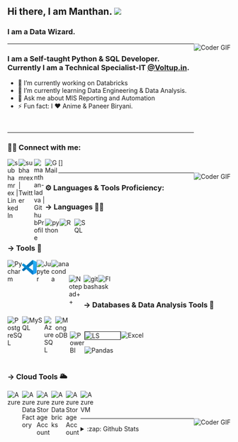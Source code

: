 ## Hi there, I am Manthan. <img src="https://media.giphy.com/media/hvRJCLFzcasrR4ia7z/giphy.gif" width="25px">
### I am a Data Wizard. 

[<img align="right" src="https://i.giphy.com/media/v1.Y2lkPTc5MGI3NjExeXVibjByYXdhZW42YWc5aWttaGsxZW0zb3BwZ2F3dDQ1eGRhZHMyciZlcD12MV9pbnRlcm5hbF9naWZfYnlfaWQmY3Q9Zw/GLNELdbPkOgu85cOn3/giphy.gif" alt="Coder GIF" height="280">][MyProfile]
<hr/>

### I am a Self-taught Python & SQL Developer. Currently I am a Technical Specialist-IT [@Voltup.in](https://voltup.in/).
- 🔭 I’m currently working on Databricks
- 🌱 I’m currently learning Data Engineering & Data Analysis.
- 💬 Ask me about MIS Reporting and Automation
- ⚡ Fun fact: I ❤️ Anime & Paneer Biryani.
<br/>



<hr/>

### 🤝💬 Connect with me:
[<img align="left" alt="subhamrex | LinkedIn" width="25px" src="http://pngimg.com/uploads/linkedIn/linkedIn_PNG32.png" />][LinkedIn]
[<img align="left" alt="subhamrex | Twitter" width="35px" src="https://dwglogo.com/wp-content/uploads/2019/02/Twitter_logo.png" />][Twitter]
<!--[<img align="left" alt="subhamrex | Instagram" width="25px" src="http://pngimg.com/uploads/instagram/instagram_PNG11.png" />][Instagram]-->
[<img align="left" alt="manthan-ladva | GithubProfile" width="25px" src="https://cdn-icons-png.flaticon.com/512/25/25231.png" />][MyProfile]
[<a href="mailto:manthanladva999@gmail.com"><img align="left" alt="GMail" width="30px" src="https://mailmeteor.com/logos/assets/PNG/Gmail_Logo_512px.png"/>]
<br />

[<img align="right"  src="https://i.giphy.com/media/v1.Y2lkPTc5MGI3NjExemR5dnkxZmtzMHdsdHY3Z3ZiNnhsdHlqZWttZm5hdHd5cjJraWFkbiZlcD12MV9pbnRlcm5hbF9naWZfYnlfaWQmY3Q9Zw/LaVp0AyqR5bGsC5Cbm/giphy.gif" alt="Coder GIF" height="280">][MyProfile]


<hr/>


### ⚙ Languages & Tools Proficiency:
### -> Languages 👨‍💻
[<img align="left" alt="python" width="33px" src="https://i.imgur.com/gixjL0a.png" />][Python]
[<img align="left" alt="R" width="33px" src="https://i.imgur.com/LGgB5r4.png" />][R]
[<img align="left" alt="SQL" width="33px" src="https://www.freeiconspng.com/uploads/sql-server-icon-png-29.png" />][SQL]
<br/>
<br/>

### -> Tools 🔧
[<img align="left" alt="Pycharm" width="33px" src="https://i.imgur.com/N3UnDaG.png" />][PyCharm]
[<img align="left" alt="vscode" width="33px" src="https://raw.githubusercontent.com/github/explore/80688e429a7d4ef2fca1e82350fe8e3517d3494d/topics/visual-studio-code/visual-studio-code.png" />][VSCode]
[<img align="left" alt="Jupyter" width="33px" src="https://i.imgur.com/f5M1VWO.png" />][Jupyter]
[<img align="left" alt="anaconda" width="40px" src="https://i.imgur.com/SUxYIXm.png" />][Anaconda]
<br/>
<br/>
[<img align="left" alt="Notepad++" width="33px" src="https://i.imgur.com/s8PYCpN.png" />][Notepad++]
[<img align="left" alt="gitbash" width="33px" src="https://i.imgur.com/FgD2Tpt.png" />][Git]
[<img align="left" alt="Flask" width="33px" src="https://i.imgur.com/0Gs9Vqu.png" />][Flask]
<br/>
<br/>

### -> Databases & Data Analysis Tools 📀
[<img align="left" alt="PostgreSQL" width="33px" src="https://marketplacedesignoye.s3.ap-south-1.amazonaws.com/postgresql-branding-icon-symbol-logo-vector-.png" />][PostgreSQL]
[<img align="left" alt="MySQL" width="50px" src="https://upload.wikimedia.org/wikipedia/labs/8/8e/Mysql_logo.png" />][MySQL]
[<img align="left" alt="Azure SQL" width="25px" src="https://seeklogo.com/images/A/azure-sql-database-logo-D7A32C9CD9-seeklogo.com.png"/>][Azure SQL]
[<img align="left" alt="MongoDB" width="33px" src="https://i.imgur.com/uyStyoI.png" />][MongoDB]
<br/>
<br/>
[<img align="left" alt="PowerBI" width="33px" src="https://encrypted-tbn0.gstatic.com/images?q=tbn:ANd9GcRXEP5WbA4TSdCk6mto1DGXufJcV4KXpS5SRePtn4fGDDdR_zd8UmmtnbWg-DLztcyHDWo"/>][PowerBI]
[<img align="left" alt="LS" width="80px" border="1" cellpadding="4" src="https://upload.wikimedia.org/wikipedia/commons/thumb/4/4c/Looker.svg/2560px-Looker.svg.png"/>][Looker Studio]
[<img align="left" alt="Excel" width="60px" src="https://download.logo.wine/logo/Microsoft_Excel/Microsoft_Excel-Logo.wine.png"/>][Excel]
<br />
<br />
[<img align="left" alt="Pandas" width="80px" src="https://upload.wikimedia.org/wikipedia/commons/thumb/e/ed/Pandas_logo.svg/2560px-Pandas_logo.svg.png"/>][Pandas]
<br />
<br />
### -> Cloud Tools 🌥️
[<img align="left" alt="Azure" width="33px" src="https://www.c-sharpcorner.com/UploadFile/BlogImages/01232023170209PM/Azure%20Icon.png"/>][Azure]
[<img align="left" alt="Azure Data Factory" width="33px" src="https://seeklogo.com/images/A/azure-data-factory-logo-06B3BC2DAD-seeklogo.com.png"/>][Azure Data Factory]
[<img align="left" alt="Azure Storage Account" width="33px" src="https://seeklogo.com/images/A/azure-synapse-analytics-logo-B87A556A9C-seeklogo.com.png"/>][Azure Synapse Analytics]
[<img align="left" alt="Azure Databricks" width="33px" src="https://asset.brandfetch.io/idSUrLOWbH/idIDtj7hqp.png"/>][Azure Databricks]
[<img align="left" alt="Azure Storage Account" width="33px" src="https://i0.wp.com/mattruma.com/wp-content/uploads/2020/02/Icon-storage-86-Storage-Accounts-1.png?fit=400%2C400&ssl=1"/>][Azure Storage Account]
[<img align="left" alt="Azure VM" width="33px" src="https://static-00.iconduck.com/assets.00/azure-vms-color-icon-2048x1891-chkcdc9i.png"/>][Azure VM]
<br/>
<!--<br/>
[<img align="left" alt="Azure" width="33px" src="https://www.c-sharpcorner.com/UploadFile/BlogImages/01232023170209PM/Azure%20Icon.png"/>][Azure]
[<img align="left" alt="Azure Storage Account" width="33px" src="https://i0.wp.com/mattruma.com/wp-content/uploads/2020/02/Icon-storage-86-Storage-Accounts-1.png?fit=400%2C400&ssl=1"/>][Azure Storage Account]
[<img align="left" alt="VM" width="33px" src="https://static-00.iconduck.com/assets.00/azure-vms-color-icon-2048x1891-chkcdc9i.png"/>][Azure VM]
[<img align="left" alt="Azure Data Factory" width="33px" src="https://seeklogo.com/images/A/azure-data-factory-logo-06B3BC2DAD-seeklogo.com.png"/>][Azure Data Factory]
[<img align="left" alt="Azure Storage Account" width="33px" src="https://seeklogo.com/images/A/azure-synapse-analytics-logo-B87A556A9C-seeklogo.com.png"/>][Azure Synapse Analytics]
[<img align="left" alt="VM" width="33px" src="https://static-00.iconduck.com/assets.00/azure-vms-color-icon-2048x1891-chkcdc9i.png"/>][Azure VM]
<br/>
<br/>
[<img align="left" alt="Azure" width="33px" src="https://www.c-sharpcorner.com/UploadFile/BlogImages/01232023170209PM/Azure%20Icon.png"/>][Azure]
[<img align="left" alt="Azure Storage Account" width="33px" src="https://i0.wp.com/mattruma.com/wp-content/uploads/2020/02/Icon-storage-86-Storage-Accounts-1.png?fit=400%2C400&ssl=1"/>][Azure Storage Account]
[<img align="left" alt="VM" width="33px" src="https://static-00.iconduck.com/assets.00/azure-vms-color-icon-2048x1891-chkcdc9i.png"/>][Azure VM]
[<img align="left" alt="Azure Data Factory" width="33px" src="https://seeklogo.com/images/A/azure-data-factory-logo-06B3BC2DAD-seeklogo.com.png"/>][Azure Data Factory]
[<img align="left" alt="Azure Storage Account" width="33px" src="https://seeklogo.com/images/A/azure-synapse-analytics-logo-B87A556A9C-seeklogo.com.png"/>][Azure Synapse Analytics]
[<img align="left" alt="VM" width="33px" src="https://static-00.iconduck.com/assets.00/azure-vms-color-icon-2048x1891-chkcdc9i.png"/>][Azure VM]
-->
<!--
<hr/>
<details>
  <summary>:🥇Certifications</summary>
  <img align="left" alt="codeSTACKr's Github Stats" src="https://github-readme-stats.vercel.app/api?username=manthan-ladva&show_icons=true&hide_border=true&hide=stars,prs,issues&theme=radical" />
</details>
-->


<br/>

[<img align="right"  src="https://i.imgur.com/rLFiAr5.gif" alt="Coder GIF" height="280">][MyProfile]





<hr/>
<details>
  <summary>:zap: Github Stats</summary>
  <img align="left" alt="codeSTACKr's Github Stats" src="https://github-readme-stats.vercel.app/api?username=manthan-ladva&show_icons=true&hide_border=true&hide=stars,prs,issues&theme=radical" />
</details>


[MyProfile]:https://github.com/manthan-ladva
[Anaconda]:https://www.anaconda.com/
[PowerBI]:https://powerbi.microsoft.com/en-us/
[R]:https://www.r-project.org/
[VSCode]:https://code.visualstudio.com/
[Jupyter]:https://jupyter.org/
[PyCharm]:https://www.jetbrains.com/pycharm/
[Flask]:https://flask.palletsprojects.com/en/1.1.x/
[Git]:https://git-scm.com/
[MongoDB]:https://www.mongodb.com/
[MySQL]:https://www.mysql.com/
[Notepad++]:https://notepad-plus-plus.org/
[Python]:https://www.python.org/
[Instagram]: https://www.instagram.com/manthan_mitaben_ladva/
[Twitter]: https://x.com/manthan_ladva?t=FdKnS9MyCCjmWaxmC3o7cg&s=08
[LinkedIn]: https://www.linkedin.com/in/manthan-ladva/
[Azure Storage Account]:https://learn.microsoft.com/en-us/azure/storage/blobs/storage-blobs-introduction/
[Azure VM]:https://azure.microsoft.com/en-in/products/virtual-machines/
[Azure SQL]:https://azure.microsoft.com/en-in/products/azure-sql/database/
[Azure]:https://portal.azure.com/
[SQL]:https://www.w3schools.com/sql/
[PostgreSQL]:https://www.postgresql.org/
[Excel]:https://www.microsoft.com/en-in/microsoft-365/excel/
[Looker Studio]:https://lookerstudio.google.com/u/0/navigation/reporting/
[Pandas]:https://pandas.pydata.org/
[Azure Data Factory]:https://azure.microsoft.com/en-in/products/data-factory/
[Azure Synapse Analytics]:https://azure.microsoft.com/en-us/products/synapse-analytics/
[Azure Databricks]:https://www.databricks.com/
